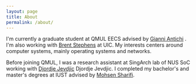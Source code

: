 ```yaml
---
layout: page
title: About
permalink: /about/
---
```


I'm currently a graduate student at QMUL EECS advised by [Gianni Antichi](https://gianniantichi.github.io/)
. I'm also working with [Brent Stephens](https://www.cs.uic.edu/~brents/)
 at UIC. My interests centers around computer systems, mainly operating systems and networks.

Before joining QMUL, I was a research assistant at SingArch lab of NUS SoC working with [Djordje Jevdjic](https://www.comp.nus.edu.sg/~jevdjic/)
Djordje Jevdjic. I completed my bachelor's and master's degrees at IUST advised by [Mohsen Sharifi](http://webpages.iust.ac.ir/msharifi/).
